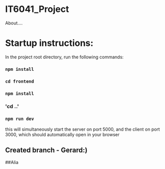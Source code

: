 # IT6041_Project

About....

# Startup instructions:

In the project root directory, run the following commands:

### `npm install`

### `cd frontend`

### `npm install`

### 'cd ..'

### `npm run dev`

this will simultaneously start the server on port 5000, and the client on port 3000, which should automatically open in your browser

## Created branch - Gerard:)

##Alia
